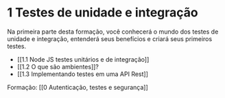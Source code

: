 # 1 Testes de unidade e integração
Na primeira parte desta formação, você conhecerá o mundo dos testes de unidade e integração, entenderá seus benefícios e criará seus primeiros testes.

- [[1.1 Node JS testes unitários e de integração]]
- [[1.2 O que são ambientes]]?
- [[1.3 Implementando testes em uma API Rest]]

Formação: [[0 Autenticação, testes e segurança]]